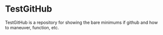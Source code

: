 # TestGitHub

TestGitHub is a repository for showing the bare minimums if github and how to maneuver, function, etc.

